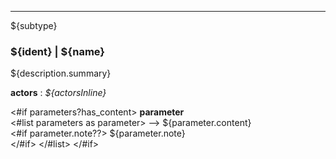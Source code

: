 
---
${subtype}
### ${ident} | ${name}
${description.summary}

**actors** : *${actorsInline}*

<#if parameters?has_content>
**parameter**  
	<#list parameters as parameter>
--> ${parameter.content}  
		<#if parameter.note??>
${parameter.note}  
		</#if>
	</#list>
</#if>	

